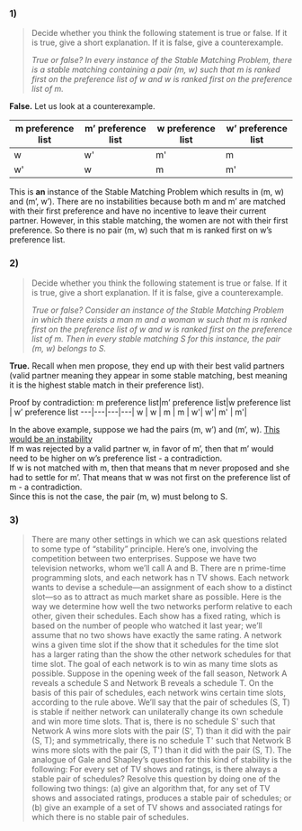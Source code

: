 
### 1)
>Decide whether you think the following statement is true or false. If it is true, give a short explanation. If it is false, give a counterexample.<p>
><i>True or false?  In every instance of the Stable Matching Problem, there is a stable matching containing a pair (m, w) such that m is ranked first on the preference list of w and w is ranked first on the preference list of m.</i>

**False.** Let us look at a counterexample. 

m preference list|m’ preference list|w preference list | w’ preference list
---|---|---|---|
w | w' | m' | m |
w'| w| m| m'  |

This is **an** instance of the Stable Matching Problem which results in (m, w) and (m’, w’). There are no instabilities because both m and m’ are matched with their first preference and have no incentive to leave their current partner. However, in this stable matching, the women are not with their first preference. So there is no pair (m, w) such that m is ranked first on w’s preference list. 

### 2)
>Decide whether you think the following statement is true or false. If it is true, give a short explanation. If it is false, give a counterexample.<p>
><i>True or false? Consider an instance of the Stable Matching Problem in which there exists a man m and a woman w such that m is ranked first on the preference list of w and w is ranked first on the preference list of m. Then in every stable matching S for this instance, the pair (m, w) belongs to S. </i>

**True.** Recall when men propose, they end up with their best valid partners (valid partner meaning they appear in some stable matching, best meaning it is the highest stable match in their preference list). 

Proof by contradiction:
m preference list|m’ preference list|w preference list | w’ preference list
---|---|---|---|
w | w | m | m |
w'| w'| m' | m'|

In the above example, suppose we had the pairs (m, w’) and (m’, w). <u>This would be an instability</u>
<br>
If m was rejected by a valid partner w, in favor of m’, then that m’ would need to be higher on w’s preference list - a contradiction.  <br>
If w is not matched with m, then that means that m never proposed and she had to settle for m’. That means that w was not first on the preference list of m - a contradiction. 
<br>
Since this is not the case, the pair (m, w) must belong to S.

### 3) 
>There are many other settings in which we can ask questions related to some type of “stability” principle. Here’s one, involving the competition between two enterprises. 
> Suppose we have two television networks, whom we’ll call A and B. There are n prime-time programming slots, and each network has n TV shows. Each network wants to devise a schedule—an assignment of each show to a distinct slot—so as to attract as much market share as possible.
> Here is the way we determine how well the two networks perform relative to each other, given their schedules. Each show has a fixed rating, which is based on the number of people who watched it last year; we’ll assume that no two shows have exactly the same rating. A network wins a given time slot if the show that it schedules for the time slot has a larger rating than the show the other network schedules for that time slot. The goal of each network is to win as many time slots as possible.
>Suppose in the opening week of the fall season, Network A reveals a schedule S and Network B reveals a schedule T. On the basis of this pair of schedules, each network wins certain time slots, according to the rule above. We’ll say that the pair of schedules (S, T) is stable if neither network can unilaterally change its own schedule and win more time slots. That is, there is no schedule S' such that Network A wins more slots with the pair (S', T) than it did with the pair (S, T); and symmetrically, there is no schedule T' such that Network B wins more slots with the pair (S, T') than it did with the pair (S, T).
>The analogue of Gale and Shapley’s question for this kind of stability is the following: For every set of TV shows and ratings, is there always a stable pair of schedules? Resolve this question by doing one of the following two things:
> (a) give an algorithm that, for any set of TV shows and associated ratings, produces a stable pair of schedules; or
> (b) give an example of a set of TV shows and associated ratings for which there is no stable pair of schedules.
